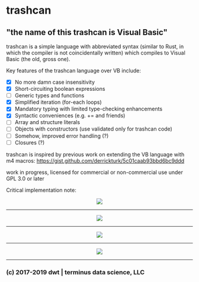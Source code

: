 # trashcan
## "the name of this trashcan is Visual Basic"

trashcan is a simple language with abbreviated syntax (similar to Rust,
in which the compiler is not coincidentally written) which compiles to
Visual Basic (the old, gross one).

Key features of the trashcan language over VB include:  
* [x] No more damn case insensitivity  
* [x] Short-circuiting boolean expressions  
* [ ] Generic types and functions  
* [x] Simplified iteration (for-each loops)  
* [x] Mandatory typing with limited type-checking enhancements  
* [x] Syntactic conveniences (e.g. += and friends)  
* [ ] Array and structure literals  
* [ ] Objects with constructors (use validated only for trashcan code)  
* [ ] Somehow, improved error handling (?)  
* [ ] Closures (?)  

trashcan is inspired by previous work on extending the VB language with m4 macros: https://gist.github.com/derrickturk/5c01caab93bbd6bc9ddd

work in progress, licensed for commercial or non-commercial use under GPL 3.0 or later

Critical implementation note:  
<div style="margin: 0 auto; text-align:center"><img src ="https://i.imgur.com/rFIYYc1.png" /></div>

---

<div style="margin: 0 auto; text-align:center"><img src ="https://i.imgur.com/H1XO5we.gif" /></div>

---

<div style="margin: 0 auto; text-align:center"><img src ="https://i.imgur.com/QO8KUPV.png" /></div>

---

<div style="margin: 0 auto; text-align:center"><img src ="http://i.imgur.com/rf50rO5.jpg" /></div>

---
### (c) 2017-2019 dwt | terminus data science, LLC
